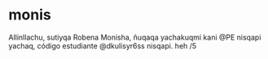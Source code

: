 # monis
Allinllachu, sutiyqa Robena Monisha, ñuqaqa yachakuqmi kani @PE nisqapi yachaq, código estudiante @dkulisyr6ss nisqapi. heh
/5
